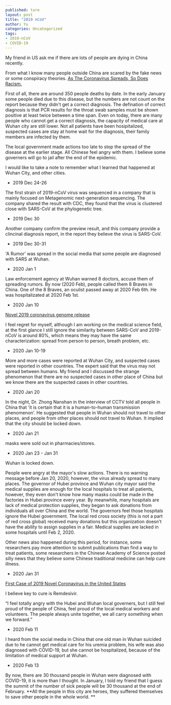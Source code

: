 ```yaml
---
published: ture
layout: post
title: "2019 nCoV"
author: Yu
categories: Uncategorized
tags:
- 2019-nCoV
- COVID-19
---
```



My friend in US ask me if there are lots of people are dying in China recently.

From what I know many people outside China are scared by the fake news or some conspiracy theories. [As The Coronavirus Spreads, So Does Racism.](https://www.forbes.com/sites/sarahkim/2020/01/30/coronavirus-racism-asian-communities/)

First of all, there are around 350 people deaths by date. In the early January some people died due to this disease, but the numbers are not count on the report because they didn't get a correct diagnosis. The defination of correct diagnosis is that PCR results for the throat swab samples must be shown positive at least twice between a time span. Even on today, there are many people who cannot get a correct diagnosis, the capacity of medical care at Wuhan city are still lower. Not all patients have been hosipitalized, suspected cases are stay at home wait for the diagnosis, their family members are infected by them.

The local government made actions too late to stop the spread of the disease at the earlier stage. All Chinese feel angry with them. I believe some governers will go to jail after the end of the epidemic.

I would like to take a note to remember what I learned that happened at Wuhan City, and other cities.

- 2019 Dec 24-26

The first strain of 2019-nCoV virus was sequenced in a company that is mainly focused on Metagenomic next-generation sequencing. The company shared the result with CDC, they found that the virus is clustered close with SARS-CoV at the phylogenetic tree.

- 2019 Dec 30 

Another company confirm the preview result, and this company provide a clincinal diagnosis report, in the report they believe the virus is SARS-CoV.

- 2019 Dec 30-31

'A Rumor' was spread in the social media that some people are diagnosed with SARS at Wuhan.

- 2020 Jan 1

Law enforcement agency at Wuhan warned 8 doctors, accuse them of spreading rumors. By now (2020 Feb), people called them 8 Braves in China. One of the 8 Braves, an oculist passed away at 2020 Feb 6th. He was hospitalizated at 2020 Feb 1st.

- 2020 Jan 10

[Novel 2019 coronavirus genome release](http://virological.org/t/novel-2019-coronavirus-genome/319)

I feel regret for myself, although I am working on the medical science field,  at the first glance I still ignore the similarity between SARS-CoV and 2019-nCoV is around 80%, which means they may have the same characterization: spread from person to person, breath problem, etc.

- 2020 Jan 10-19

More and more cases were reported at Wuhan City, and suspected cases were reported in other countries. The expert said that the virus may not spread between humans.
My friend and I discussed the strange phenomenon that there are no suspected cases in other place of China but we know there are the suspected cases in other countries.

- 2020 Jan 20

In the night, Dr. Zhong Nanshan in the interview of CCTV told all people in China that 'it is certain that it is a human-to-human transmission phenomenon'.
He suggested that people in Wuhan should not travel to other places, and people from other places should not travel to Wuhan. It implied that the city should be locked down.

- 2020 Jan 21

masks were sold out in pharmacies/stores.

- 2020 Jan 23 - Jan 31

Wuhan is locked down.

People were angry at the mayor's slow actions. There is no warning message before Jan 20, 2020, however, the virus already spread to many places.
The governor of Hubei province and Wuhan city mayor said the medical supplies are enough for the local hospitals to treat all patients, however, they even don't know how many masks could be made in the factories in Hubei province every year. By meanwhile, many hospitals are lack of medical protection supplies, they began to ask donations from individuals all over China and the world. The governors feel those hospitals ignore the Hubei government. The local red cross society (this is not a part of red cross global) received many donations but this organization doesn't have the ability to assign supplies in a fair. Medical supplies are lacked in some hospitals until Feb 2, 2020. 

Other news also happened during this period, for instance, some researchers pay more attention to submit publications than find a way to treat patients, some researchers in the Chinese Academy of Science posted silly news that they believe some Chinese traditional medicine can help cure illness.

- 2020 Jan 31

[First Case of 2019 Novel Coronavirus in the United States](https://www.nejm.org/doi/full/10.1056/NEJMoa2001191)

I believe key to cure is Remdesivir.


<q>I feel totally angry with the Hubei and Wuhan local governers, but I still feel proud of the people of China, feel proud of the local medical workers and volunteers. The people always unite together, we all carry something when we forward.</q>

- 2020 Feb 11

I heard from the social media in China that one old man in Wuhan suicided due to he cannot get medical care for his uremia problem, his wife was also diagnosed with COVID-19, but she cannot be hospitalized, because of the limitation of medical support at Wuhan.

- 2020 Feb 13

By now, there are 30 thousand people in Wuhan were diagnosed with COVID-19, it is more than I thought. In January, I told my friend that I guess the summit of the number of sick people will be 30 thousand at the end of February. **All the people in this city are heroes, they suffered themselves to save other people in the whole world. **
